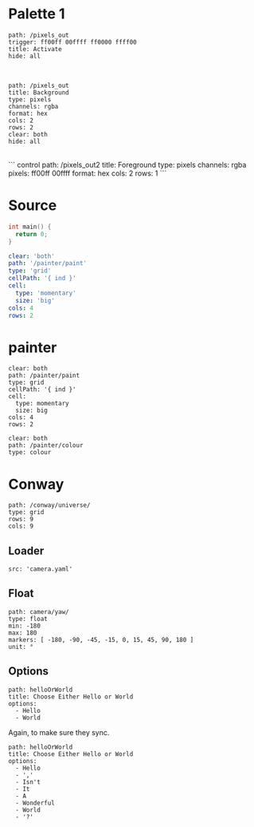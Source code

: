 # Palette 1

``` control
path: /pixels_out
trigger: ff00ff 00ffff ff0000 ffff00
title: Activate
hide: all
```
<br/>

``` control
path: /pixels_out
title: Background
type: pixels
channels: rgba
format: hex
cols: 2
rows: 2
clear: both
hide: all
```
<br/>
``` control
path: /pixels_out2
title: Foreground
type: pixels
channels: rgba
pixels: ff00ff 00ffff
format: hex
cols: 2
rows: 1
```




# Source

``` c
int main() {
  return 0;
}
```

``` yaml
clear: 'both'
path: '/painter/paint'
type: 'grid'
cellPath: '{ ind }'
cell:
  type: 'momentary'
  size: 'big'
cols: 4
rows: 2
```

# painter

``` control
clear: both
path: /painter/paint
type: grid
cellPath: '{ ind }'
cell:
  type: momentary
  size: big
cols: 4
rows: 2
```

``` control
clear: both
path: /painter/colour
type: colour
```


# Conway

``` control
path: /conway/universe/
type: grid
rows: 9
cols: 9
```



## Loader

``` control
src: 'camera.yaml'
```


## Float

``` control
path: camera/yaw/
type: float
min: -180
max: 180
markers: [ -180, -90, -45, -15, 0, 15, 45, 90, 180 ]
unit: °
```

## Options

``` control
path: helloOrWorld
title: Choose Either Hello or World
options:
  - Hello
  - World
```
Again, to make sure they sync.
``` control
path: helloOrWorld
title: Choose Either Hello or World
options:
  - Hello
  - ','
  - Isn't
  - It
  - A
  - Wonderful
  - World
  - '?'
```
